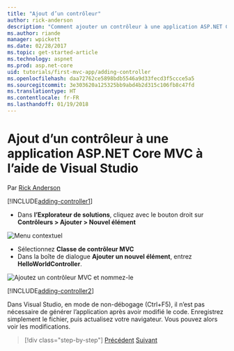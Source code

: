 ```yaml
---
title: "Ajout d’un contrôleur"
author: rick-anderson
description: "Comment ajouter un contrôleur à une application ASP.NET Core MVC simple"
ms.author: riande
manager: wpickett
ms.date: 02/28/2017
ms.topic: get-started-article
ms.technology: aspnet
ms.prod: asp.net-core
uid: tutorials/first-mvc-app/adding-controller
ms.openlocfilehash: daa72762ce5898bdb5546a9d33fecd3f5ccce5a5
ms.sourcegitcommit: 3e303620a125325bb9abd4b2d315c106fb8c47fd
ms.translationtype: HT
ms.contentlocale: fr-FR
ms.lasthandoff: 01/19/2018
---
```

# <a name="adding-a-controller-to-a-aspnet-core-mvc-app-with-visual-studio"></a>Ajout d’un contrôleur à une application ASP.NET Core MVC à l’aide de Visual Studio

Par [Rick Anderson](https://twitter.com/RickAndMSFT)

[!INCLUDE[adding-controller1](../../includes/mvc-intro/adding-controller1.md)]

* Dans **l’Explorateur de solutions**, cliquez avec le bouton droit sur **Contrôleurs > Ajouter > Nouvel élément**

![Menu contextuel](adding-controller/_static/add_controller.png)

* Sélectionnez **Classe de contrôleur MVC**
* Dans la boîte de dialogue **Ajouter un nouvel élément**, entrez **HelloWorldController**.

![Ajoutez un contrôleur MVC et nommez-le](adding-controller/_static/ac.png)

[!INCLUDE[adding-controller2](../../includes/mvc-intro/adding-controller2.md)]

Dans Visual Studio, en mode de non-débogage (Ctrl+F5), il n’est pas nécessaire de générer l’application après avoir modifié le code. Enregistrez simplement le fichier, puis actualisez votre navigateur. Vous pouvez alors voir les modifications.

>[!div class="step-by-step"]
[Précédent](start-mvc.md)
[Suivant](adding-view.md)  
